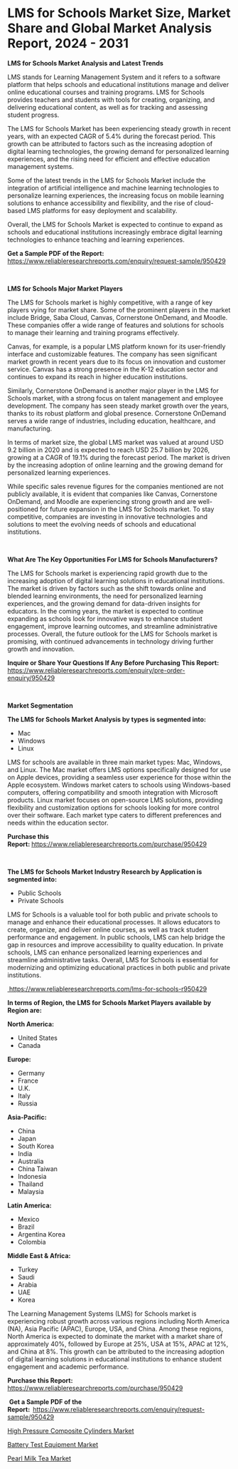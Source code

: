 <p><h1>LMS for Schools Market Size, Market Share and Global Market Analysis Report, 2024 - 2031</h1></p><p><strong>LMS for Schools Market Analysis and Latest Trends</strong></p>
<p><p>LMS stands for Learning Management System and it refers to a software platform that helps schools and educational institutions manage and deliver online educational courses and training programs. LMS for Schools provides teachers and students with tools for creating, organizing, and delivering educational content, as well as for tracking and assessing student progress.</p><p>The LMS for Schools Market has been experiencing steady growth in recent years, with an expected CAGR of 5.4% during the forecast period. This growth can be attributed to factors such as the increasing adoption of digital learning technologies, the growing demand for personalized learning experiences, and the rising need for efficient and effective education management systems.</p><p>Some of the latest trends in the LMS for Schools Market include the integration of artificial intelligence and machine learning technologies to personalize learning experiences, the increasing focus on mobile learning solutions to enhance accessibility and flexibility, and the rise of cloud-based LMS platforms for easy deployment and scalability.</p><p>Overall, the LMS for Schools Market is expected to continue to expand as schools and educational institutions increasingly embrace digital learning technologies to enhance teaching and learning experiences.</p></p>
<p><strong>Get a Sample PDF of the Report:&nbsp;</strong> <a href="https://www.reliableresearchreports.com/enquiry/request-sample/950429">https://www.reliableresearchreports.com/enquiry/request-sample/950429</a></p>
<p>&nbsp;</p>
<p><strong>LMS for Schools Major Market Players</strong></p>
<p><p>The LMS for Schools market is highly competitive, with a range of key players vying for market share. Some of the prominent players in the market include Bridge, Saba Cloud, Canvas, Cornerstone OnDemand, and Moodle. These companies offer a wide range of features and solutions for schools to manage their learning and training programs effectively.</p><p>Canvas, for example, is a popular LMS platform known for its user-friendly interface and customizable features. The company has seen significant market growth in recent years due to its focus on innovation and customer service. Canvas has a strong presence in the K-12 education sector and continues to expand its reach in higher education institutions.</p><p>Similarly, Cornerstone OnDemand is another major player in the LMS for Schools market, with a strong focus on talent management and employee development. The company has seen steady market growth over the years, thanks to its robust platform and global presence. Cornerstone OnDemand serves a wide range of industries, including education, healthcare, and manufacturing.</p><p>In terms of market size, the global LMS market was valued at around USD 9.2 billion in 2020 and is expected to reach USD 25.7 billion by 2026, growing at a CAGR of 19.1% during the forecast period. The market is driven by the increasing adoption of online learning and the growing demand for personalized learning experiences.</p><p>While specific sales revenue figures for the companies mentioned are not publicly available, it is evident that companies like Canvas, Cornerstone OnDemand, and Moodle are experiencing strong growth and are well-positioned for future expansion in the LMS for Schools market. To stay competitive, companies are investing in innovative technologies and solutions to meet the evolving needs of schools and educational institutions.</p></p>
<p>&nbsp;</p>
<p><strong>What Are The Key Opportunities For LMS for Schools Manufacturers?</strong></p>
<p><p>The LMS for Schools market is experiencing rapid growth due to the increasing adoption of digital learning solutions in educational institutions. The market is driven by factors such as the shift towards online and blended learning environments, the need for personalized learning experiences, and the growing demand for data-driven insights for educators. In the coming years, the market is expected to continue expanding as schools look for innovative ways to enhance student engagement, improve learning outcomes, and streamline administrative processes. Overall, the future outlook for the LMS for Schools market is promising, with continued advancements in technology driving further growth and innovation.</p></p>
<p><strong>Inquire or Share Your Questions If Any Before Purchasing This Report:</strong> <a href="https://www.reliableresearchreports.com/enquiry/pre-order-enquiry/950429">https://www.reliableresearchreports.com/enquiry/pre-order-enquiry/950429</a></p>
<p>&nbsp;</p>
<p><strong>Market Segmentation</strong></p>
<p><strong>The LMS for Schools Market Analysis by types is segmented into:</strong></p>
<p><ul><li>Mac</li><li>Windows</li><li>Linux</li></ul></p>
<p><p>LMS for schools are available in three main market types: Mac, Windows, and Linux. The Mac market offers LMS options specifically designed for use on Apple devices, providing a seamless user experience for those within the Apple ecosystem. Windows market caters to schools using Windows-based computers, offering compatibility and smooth integration with Microsoft products. Linux market focuses on open-source LMS solutions, providing flexibility and customization options for schools looking for more control over their software. Each market type caters to different preferences and needs within the education sector.</p></p>
<p><strong>Purchase this Report:&nbsp;</strong><a href="https://www.reliableresearchreports.com/purchase/950429">https://www.reliableresearchreports.com/purchase/950429</a></p>
<p>&nbsp;</p>
<p><strong>The LMS for Schools Market Industry Research by Application is segmented into:</strong></p>
<p><ul><li>Public Schools</li><li>Private Schools</li></ul></p>
<p><p>LMS for Schools is a valuable tool for both public and private schools to manage and enhance their educational processes. It allows educators to create, organize, and deliver online courses, as well as track student performance and engagement. In public schools, LMS can help bridge the gap in resources and improve accessibility to quality education. In private schools, LMS can enhance personalized learning experiences and streamline administrative tasks. Overall, LMS for Schools is essential for modernizing and optimizing educational practices in both public and private institutions.</p></p>
<p><a href="https://www.reliableresearchreports.com/lms-for-schools-r950429">&nbsp;https://www.reliableresearchreports.com/lms-for-schools-r950429</a></p>
<p><strong>In terms of Region, the LMS for Schools Market Players available by Region are:</strong></p>
<p>
    <p> <strong> North America: </strong>
        <ul>
            <li>United States</li>
            <li>Canada</li>
        </ul>
        </p> 
    <p> <strong> Europe: </strong>
        <ul>
            <li>Germany</li>
            <li>France</li>
            <li>U.K.</li>
            <li>Italy</li>
            <li>Russia</li>
        </ul>
        </p> 
    <p> <strong> Asia-Pacific: </strong>
        <ul>
            <li>China</li>
            <li>Japan</li>
            <li>South Korea</li>
            <li>India</li>
            <li>Australia</li>
            <li>China Taiwan</li>
            <li>Indonesia</li>
            <li>Thailand</li>
            <li>Malaysia</li>
        </ul>
        </p> 
    <p> <strong> Latin America: </strong>
        <ul>
            <li>Mexico</li>
            <li>Brazil</li>
            <li>Argentina Korea</li>
            <li>Colombia</li>
        </ul>
        </p> 
    <p> <strong> Middle East & Africa: </strong>
        <ul>
            <li>Turkey</li>
            <li>Saudi</li>
            <li>Arabia</li>
            <li>UAE</li>
            <li>Korea</li>
        </ul>
    </p>
    </p>
<p><p>The Learning Management Systems (LMS) for Schools market is experiencing robust growth across various regions including North America (NA), Asia Pacific (APAC), Europe, USA, and China. Among these regions, North America is expected to dominate the market with a market share of approximately 40%, followed by Europe at 25%, USA at 15%, APAC at 12%, and China at 8%. This growth can be attributed to the increasing adoption of digital learning solutions in educational institutions to enhance student engagement and academic performance.</p></p>
<p><strong>Purchase this Report: </strong><a href="https://www.reliableresearchreports.com/purchase/950429">https://www.reliableresearchreports.com/purchase/950429</a></p>
<p>&nbsp;<strong>Get a Sample PDF of the Report:&nbsp;&nbsp;</strong><a href="https://www.reliableresearchreports.com/enquiry/request-sample/950429">https://www.reliableresearchreports.com/enquiry/request-sample/950429</a></p>
<p><strong></strong></p>
<p><p><a href="https://www.linkedin.com/pulse/high-pressure-composite-cylinders-market-key-successful-iypbe">High Pressure Composite Cylinders Market</a></p><p><a href="https://www.linkedin.com/pulse/battery-test-equipment-market-furnishes-information-share-trends-fnfte">Battery Test Equipment Market</a></p><p><a href="https://www.linkedin.com/pulse/pearl-milk-tea-market-size-reveals-best-marketing-channels-global-tdcwc?trackingId=8sn6t7W1LloTtntpCu2Apw%3D%3D">Pearl Milk Tea Market</a></p></p>